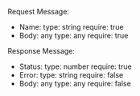 Request Message:

- Name:
  type: string
  require: true
- Body: any
  type: any
  require: true

Response Message:

- Status:
  type: number
  require: true
- Error:
  type: string
  require: false
- Body: any
  type: any
  require: false

